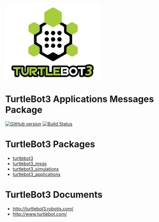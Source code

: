 <img src="https://raw.githubusercontent.com/ROBOTIS-GIT/ROBOTIS-Documents/master/wiki-images/Turtlebot3/Turtlebot3_logo.jpg" width="300">

# TurtleBot3 Applications Messages Package
[![GitHub version](https://badge.fury.io/gh/ROBOTIS-GIT%2Fturtlebot3_applications_msgs.svg)](https://badge.fury.io/gh/ROBOTIS-GIT%2Fturtlebot3_applications_msgs) [![Build Status](https://travis-ci.org/ROBOTIS-GIT/turtlebot3_applications_msgs.svg?branch=master)](https://travis-ci.org/ROBOTIS-GIT/turtlebot3_applications_msgs)

# TurtleBot3 Packages
- [turtlebot3](https://github.com/ROBOTIS-GIT/turtlebot3)
- [turtlebot3_msgs](https://github.com/ROBOTIS-GIT/turtlebot3_msgs)
- [turtlebot3_simulations](https://github.com/ROBOTIS-GIT/turtlebot3_simulations)
- [turtlebot3_applications](https://github.com/ROBOTIS-GIT/turtlebot3_applications)

# TurtleBot3 Documents
- http://turtlebot3.robotis.com/
- http://www.turtlebot.com/